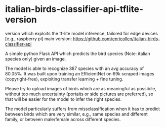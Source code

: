# italian-birds-classifier-api-tflite-version
version which exploits the tf-lite model inference, tailored for edge devices [e.g., raspberry pi]
main version: https://github.com/enricollen/italian-birds-classifier-api

A simple python Flask API which predicts the bird species (Note: italian species only) given an image.

The model is able to recognize 387 species with an avg accuracy of 80.05%. It was built upon training an EfficientNet on 69k scraped images (copyright-free), exploiting transfer learning + fine tuning.

Please try to upload images of birds which are as meaningful as possibile, without too much uncertainty (portaits or side pictures are preferred), so that will be easier for the model to infer the right species.

The model particularly suffers from missclassification when it has to predict between birds which are very similar, e.g., same species and different family, or between male/female across different species.


